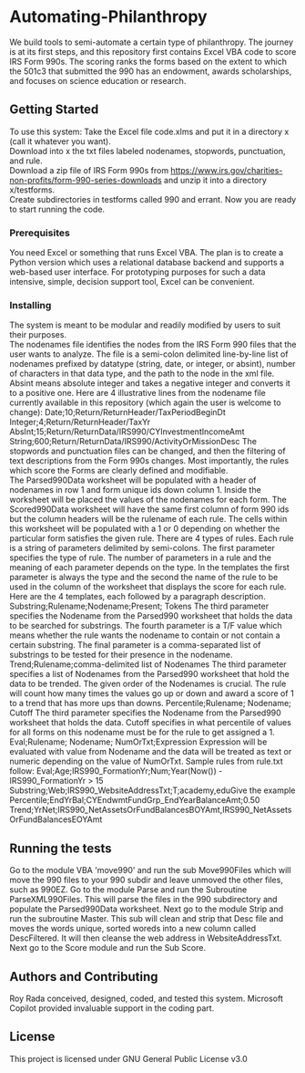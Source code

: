 # Automating-Philanthropy
We build tools to semi-automate a certain type of philanthropy.  The journey is at its first steps, and this repository first contains Excel VBA code to score IRS Form 990s.  The scoring ranks the forms based on the extent to which the 501c3 that submitted the 990 has an endowment, awards scholarships, and focuses on science education or research. 
## Getting Started
To use this system:
Take the Excel file code.xlms and put it in a directory x (call it whatever you want).  
Download into x the txt files labeled nodenames, stopwords, punctuation, and rule.  
Download a zip file of IRS Form 990s from https://www.irs.gov/charities-non-profits/form-990-series-downloads and unzip it into a directory x/testforms.     
Create subdirectories in testforms called 990 and errant.
Now you are ready to start running the code.
### Prerequisites 
You need Excel or something that runs Excel VBA.  The plan is to create a Python version which uses a relational database backend and supports a web-based user interface.  For prototyping purposes for such a data intensive, simple, decision support tool, Excel can be convenient. 
### Installing
The system is meant to be modular and readily modified by users to suit their purposes.  
The nodenames file identifies the nodes from the IRS Form 990 files that the user wants to analyze.    The file is a semi-colon delimited line-by-line list of nodenames prefixed by datatype (string, date, or integer, or absint), number of characters in that data type, and the path to the node in the xml file.  Absint means absolute integer and takes a negative integer and converts it to a positive one.   Here are 4 illustrative lines from the nodename file currently available in this repository (which again the user is welcome to change):
Date;10;Return/ReturnHeader/TaxPeriodBeginDt
Integer;4;Return/ReturnHeader/TaxYr
AbsInt;15;Return/ReturnData/IRS990/CYInvestmentIncomeAmt
String;600;Return/ReturnData/IRS990/ActivityOrMissionDesc
The stopwords and punctuation files can be changed, and then the filtering of text descriptions from the Form 990s changes.  Most importantly, the rules which score the Forms are clearly defined and modifiable.  
The Parsed990Data worksheet will be populated with a header of nodenames in row 1 and form unique ids down column 1.  Inside the worksheet will be placed the values of the nodenames for each form.
The Scored990Data worksheet will have the same first column of form 990 ids but the column headers will be the rulename of each rule.  The cells within this worksheet will be populated with a 1 or 0 depending on whether the particular form satisfies the given rule.
There are 4 types of rules.  Each rule is a string of parameters delimited by semi-colons. The first parameter specifies the type of rule.  The number of parameters in a rule and the meaning of each parameter depends on the type.  In the templates the first parameter is always the type and the second the name of the rule to be used in the column of the worksheet that displays the score for each rule.  
Here are the 4 templates, each followed by a paragraph description.
Substring;Rulename;Nodename;Present; Tokens 
The third parameter specifies the Nodename from the Parsed990 worksheet that holds the data to be searched for substrings.   The fourth parameter is a T/F value which means whether the rule wants the nodename to contain or not contain a certain substring.  The final parameter is a comma-separated list of substrings to be tested for their presence in the nodename.
Trend;Rulename;comma-delimited list of Nodenames 
The third parameter specifies a list of Nodenames from the Parsed990 worksheet that hold the data to be trended.  The given order of the Nodenames is crucial.  The rule will count how many times the values go up or down and award a score of 1 to a trend that has more ups than downs.
Percentile;Rulename; Nodename; Cutoff 
The third parameter specifies the Nodename from the Parsed990 worksheet that holds the data.    Cutoff specifies in what percentile of values for all forms on this nodename must be for the rule to get assigned a 1.
Eval;Rulename; Nodename; NumOrTxt;Expression
Expression will be evaluated with value from Nodename and the data will be treated as text or numeric depending on the value of NumOrTxt.
Sample rules from rule.txt follow:
Eval;Age;IRS990_FormationYr;Num;Year(Now()) - IRS990_FormationYr > 15
Substring;Web;IRS990_WebsiteAddressTxt;T;academy,eduGive the example
Percentile;EndYrBal;CYEndwmtFundGrp_EndYearBalanceAmt;0.50
Trend;YrNet;IRS990_NetAssetsOrFundBalancesBOYAmt,IRS990_NetAssetsOrFundBalancesEOYAmt
## Running the tests
Go to the module VBA 'move990' and run the sub Move990Files which will move the 990 files to your 990 subdir and leave unmoved the other files, such as 990EZ.
Go to the module Parse and run the Subroutine ParseXML990Files.  This will parse the files in the 990 subdirectory and populate the Parsed990Data worksheet.
Next go to the module Strip and run the subroutine Master.   This sub will clean and strip that Desc file and moves the words unique, sorted woreds into a new column called DescFiltered.  It will then cleanse the web address in WebsiteAddressTxt.
Next go to the Score module and run the Sub Score.
## Authors and Contributing
Roy Rada conceived, designed, coded, and tested this system.  Microsoft Copilot provided invaluable support in the coding part.
## License
This project is licensed under GNU General Public License v3.0
